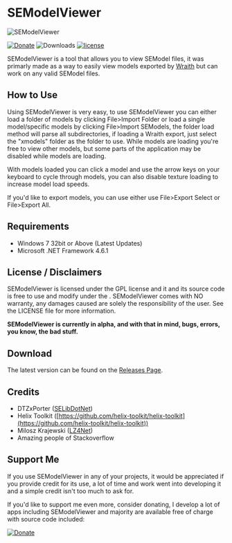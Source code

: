 # SEModelViewer

![SEModelViewer](https://i.imgur.com/DnFk6CT.png)

[![Donate](https://img.shields.io/badge/Donate-PayPal-yellowgreen.svg)](https://www.paypal.me/scobalula) ![Downloads](https://img.shields.io/github/downloads/Scobalula/SEModelViewer/total.svg) [![license](https://img.shields.io/github/license/Scobalula/SEModelViewer.svg)]()

SEModelViewer is a tool that allows you to view SEModel files, it was primarly made as a way to easily view models exported by [Wraith](http://aviacreations.com/wraith/) but can work on any valid SEModel files.

## How to Use 

Using SEModelViewer is very easy, to use SEModelViewer you can either load a folder of models by clicking File>Import Folder or load a single model/specific models by clicking File>Import SEModels, the folder load method will parse all subdirectories, if loading a Wraith export, just select the "xmodels" folder as the folder to use. While models are loading you're free to view other models, but some parts of the application may be disabled while models are loading.

With models loaded you can click a model and use the arrow keys on your keyboard to cycle through models, you can also disable texture loading to increase model load speeds.

If you'd like to export models, you can use either use File>Export Select or File>Export All.

## Requirements

* Windows 7 32bit or Above (Latest Updates)
* Microsoft .NET Framework 4.6.1

## License / Disclaimers

SEModelViewer is licensed under the GPL license and it and its source code is free to use and modify under the . SEModelViewer comes with NO warranty, any damages caused are solely the responsibility of the user. See the LICENSE file for more information.

**SEModelViewer is currently in alpha, and with that in mind, bugs, errors, you know, the bad stuff.**

## Download

The latest version can be found on the [Releases Page](https://github.com/Scobalula/SEModelViewer/releases).

## Credits

* DTZxPorter ([SELibDotNet](https://github.com/dtzxporter/SELibDotNet))
* Helix Toolkit ([https://github.com/helix-toolkit/helix-toolkit](https://github.com/helix-toolkit/helix-toolkit))
* Milosz Krajewski ([LZ4Net](https://github.com/MiloszKrajewski/lz4net))
* Amazing people of Stackoverflow

## Support Me

If you use SEModelViewer in any of your projects, it would be appreciated if you provide credit for its use, a lot of time and work went into developing it and a simple credit isn't too much to ask for.

If you'd like to support me even more, consider donating, I develop a lot of apps including SEModelViewer and majority are available free of charge with source code included:

[![Donate](https://img.shields.io/badge/Donate-PayPal-yellowgreen.svg)](https://www.paypal.me/scobalula)
